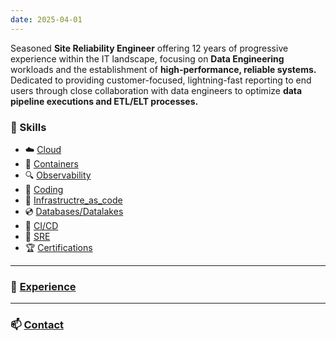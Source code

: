 ```yaml
---
date: 2025-04-01
---
```

Seasoned **Site Reliability Engineer** offering 12 years of progressive experience within the IT landscape, focusing on **Data Engineering** workloads and the establishment of **high-performance, reliable systems.** Dedicated to providing customer-focused, lightning-fast reporting to end users through close collaboration with data engineers to optimize **data pipeline executions and ETL/ELT processes.**

### :gem:  Skills 
- :cloud: [Cloud](/cloud_skills)   
- :ship: [Containers](/containers)  
- :mag: [Observability](/monitoring)  
- :crystal_ball: [Coding](/programming)    
- :ferris_wheel: [Infrastructre_as_code](/iac)  
- :cd: [Databases/Datalakes](/databases)
- :rocket: [CI/CD](ci_cd)
- :robot: [SRE](sre)
- :trophy: [Certifications](/certifications)
---   

###   :briefcase: [Experience](/mp_experience)
---
### :mailbox: [Contact](/page/about) 
